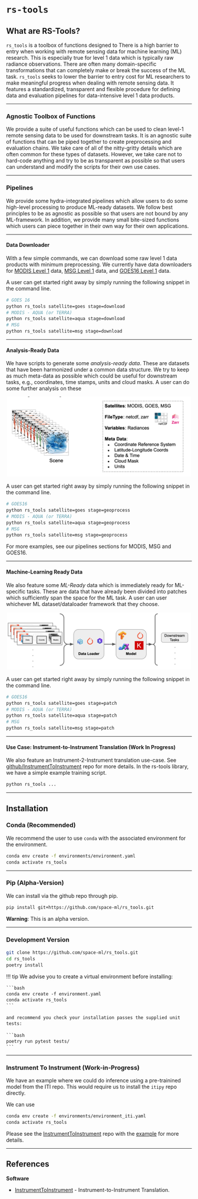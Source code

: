 # `rs-tools`



## What are RS-Tools?

`rs_tools` is a toolbox of functions designed to 
There is a high barrier to entry when working with remote sensing data for machine learning (ML) research.
This is especially true for level 1 data which is typically raw radiance observations.
There are often many domain-specific transformations that can completely make or break the success of the ML task.
`rs_tools` seeks to lower the barrier to entry cost for ML researchers to make meaningful progress when dealing with remote sensing data. 
It features a standardized, transparent and flexible procedure for defining data and evaluation pipelines for data-intensive level 1 data products.

***
### Agnostic Toolbox of Functions

We provide a suite of useful functions which can be used to clean level-1 remote sensing data to be used for downstream tasks.
It is an agnostic suite of functions that can be piped together to create preprocessing and evaluation chains.
We take care of all of the nitty-gritty details which are often common for these types of datasets.
However, we take care not to hard-code anything and try to be as transparent as possible so that users can understand and modify the scripts for their own use cases.

***
### Pipelines

We provide some hydra-integrated pipelines which allow users to do some high-level processing to produce ML-ready datasets.
We follow best principles to be as agnostic as possible so that users are not bound by any ML-framework.
In addition, we provide many small bite-sized functions which users can piece together in their own way for their own applications.


***
#### Data Downloader

With a few simple commands, we can download some raw level 1 data products with minimum preprocessing.
We currently have data downloaders for [MODIS Level 1]() data, [MSG Level 1]() data, and [GOES16 Level 1]() data.


A user can get started right away by simply running the following snippet in the command line.

```bash
# GOES 16
python rs_tools satellite=goes stage=download
# MODIS - AQUA (or TERRA)
python rs_tools satellite=aqua stage=download
# MSG
python rs_tools satellite=msg stage=download
```


***
#### Analysis-Ready Data

We have scripts to generate some *analysis-ready data*.
These are datasets that have been harmonized under a common data structure.
We try to keep as much meta-data as possible which could be useful for downstream tasks, e.g., coordinates, time stamps, units and cloud masks.
A user can do some further analysis on these

<center>
    <img src="docs/assets/analysis_ready_data.png" alt="drawing" width="500"/>
</center>

A user can get started right away by simply running the following snippet in the command line.

```bash
# GOES16
python rs_tools satellite=goes stage=geoprocess
# MODIS - AQUA (or TERRA)
python rs_tools satellite=aqua stage=geoprocess
# MSG
python rs_tools satellite=msg stage=geoprocess
```

For more examples, see our pipelines sections for MODIS, MSG and GOES16.

***
#### Machine-Learning Ready Data

We also feature some *ML-Ready* data which is immediately ready for ML-specific tasks.
These are data that have already been divided into patches which sufficiently span the space for the ML task.
A user can user whichever ML dataset/dataloader framework that they choose.



<center>
    <img src="docs/assets/ml_ready_data.png" alt="drawing" width="500"/>
</center>

A user can get started right away by simply running the following snippet in the command line.

```bash
# GOES16
python rs_tools satellite=goes stage=patch
# MODIS - AQUA (or TERRA)
python rs_tools satellite=aqua stage=patch
# MSG
python rs_tools satellite=msg stage=patch
```

***
#### Use Case: Instrument-to-Instrument Translation (Work In Progress)

We also feature an Instrument-2-Instrument translation use-case.
See [github/InstrumentToInstrument](https://github.com/RobertJaro/InstrumentToInstrument/tree/master) repo for more details.
In the rs-tools library, we have a simple example training script.


```bash
python rs_tools ...
```

***
## Installation

### Conda (Recommended)

We recommend the user to use `conda` with the associated environment for the environment.

```bash
conda env create -f environments/environment.yaml
conda activate rs_tools
```

***
### Pip (Alpha-Version)

We can install via the github repo through pip.

```bash
pip install git+https://github.com/space-ml/rs_tools.git
```

**Warning**: This is an alpha version.

***
### Development Version



```bash
git clone https://github.com/space-ml/rs_tools.git
cd rs_tools
poetry install
```

!!! tip 
    We advise you to create a virtual environment before installing:

    ```bash
    conda env create -f environment.yaml
    conda activate rs_tools
    ```

    and recommend you check your installation passes the supplied unit tests:

    ```bash
    poetry run pytest tests/
    ```

***
### Instrument To Instrument (Work-in-Progress)

We have an example where we could do inference using a pre-trainined model from the ITI repo.
This would require us to install the `itipy` repo directly.

We can use


```bash
conda env create -f environments/environment_iti.yaml
conda activate rs_tools
```


Please see the [InstrumentToInstrument](https://github.com/spaceml-org/InstrumentToInstrument/tree/development-eo) repo with the [example](https://github.com/spaceml-org/InstrumentToInstrument/blob/development-eo/iti/train/msg_to_goes.py) for more details.



---
## References

**Software**

* [InstrumentToInstrument](https://github.com/RobertJaro/InstrumentToInstrument/tree/master) - Instrument-to-Instrument Translation.